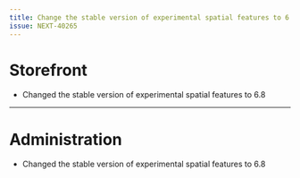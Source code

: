 ```yaml
---
title: Change the stable version of experimental spatial features to 6.8
issue: NEXT-40265
---
```

# Storefront
* Changed the stable version of experimental spatial features to 6.8
___
# Administration
* Changed the stable version of experimental spatial features to 6.8
